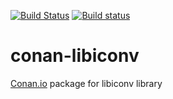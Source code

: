 [![Build Status](https://travis-ci.org/sixten-hilborn/conan-libiconv.svg?branch=release/1.14)](https://travis-ci.org/sixten-hilborn/conan-libiconv)
[![Build status](https://ci.appveyor.com/api/projects/status/ep4wvf8ckyr6dxne/branch/release/1.14?svg=true)](https://ci.appveyor.com/project/sixten-hilborn/conan-libiconv/branch/release/1.14)

# conan-libiconv

[Conan.io](https://conan.io) package for libiconv library
